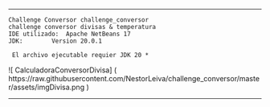 -------------------------------------------------------------------------------------------------------------

	Challenge Conversor challenge_conversor
	challenge conversor divisas & temperatura
 	IDE utilizado:	Apache NetBeans 17
	JDK:		Version 20.0.1

	 El archivo ejecutable requier JDK 20 * 



<span>
	![</span><span> CalculadoraConversorDivisa]</span><span>
		(</span><span>
			  https://raw.githubusercontent.com/NestorLeiva/challenge_conversor/master/assets/imgDivisa.png
		</span><span>)
</span>


-------------------------------------------------------------------------------------------------------------




